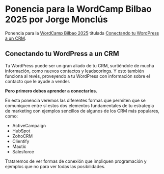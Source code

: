 # Ponencia para la WordCamp Bilbao 2025 por Jorge Monclús

Ponencia para la [WordCamp Bilbao 2025](https://bilbao.wordcamp.org/2025/) titulada [Conectando tu WordPress a un CRM](https://bilbao.wordcamp.org/2025/session/conectando-tu-wordpress-a-un-crm/).

## Conectando tu WordPress a un CRM

Tu WordPress puede ser un gran aliado de tu CRM, surtiéndole de mucha información, como nuevos contactos y leadscorings. Y esto también funciona al revés, proveyendo a tu WordPress con información sobre el contacto que le ayude a vender.

**Pero primero debes aprender a conectarlos.**

En esta ponencia veremos las diferentes formas que permiten que se comuniquen entre sí estos dos elementos fundamentales de tu estrategia de marketing con ejemplos sencillos de algunos de los CRM más populares, como:

* ActiveCampaign
* HubSpot
* ZohoCRM
* Clientify
* Mautic
* Salesforce

Trataremos de ver formas de conexión que impliquen programación y ejemplos que no para ver todas las posibilidades. 